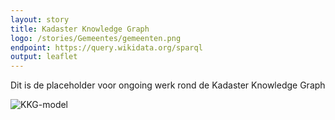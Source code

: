 ```yaml
---
layout: story
title: Kadaster Knowledge Graph
logo: /stories/Gemeentes/gemeenten.png
endpoint: https://query.wikidata.org/sparql
output: leaflet
---
```


Dit is de placeholder voor ongoing werk rond de Kadaster Knowledge Graph

![KKG-model](https://github.com/PDOK/data.labs.pdok.nl/raw/master/stories/Gemeentes/gemeenten.png)

